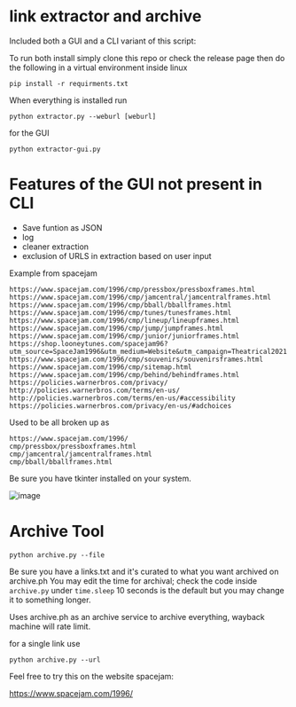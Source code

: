 # link extractor and archive

Included both a GUI and a CLI variant of this script:

To run both install simply clone this repo or check the release page then do the following in a virtual environment inside linux


    pip install -r requirments.txt


When everything is installed run


    python extractor.py --weburl [weburl]


for the GUI

    python extractor-gui.py


# Features of the GUI not present in CLI

* Save funtion as JSON
* log
* cleaner extraction
* exclusion of URLS in extraction based on user input

Example from spacejam

    https://www.spacejam.com/1996/cmp/pressbox/pressboxframes.html
    https://www.spacejam.com/1996/cmp/jamcentral/jamcentralframes.html
    https://www.spacejam.com/1996/cmp/bball/bballframes.html
    https://www.spacejam.com/1996/cmp/tunes/tunesframes.html
    https://www.spacejam.com/1996/cmp/lineup/lineupframes.html
    https://www.spacejam.com/1996/cmp/jump/jumpframes.html
    https://www.spacejam.com/1996/cmp/junior/juniorframes.html
    https://shop.looneytunes.com/spacejam96?utm_source=SpaceJam1996&utm_medium=Website&utm_campaign=Theatrical2021
    https://www.spacejam.com/1996/cmp/souvenirs/souvenirsframes.html
    https://www.spacejam.com/1996/cmp/sitemap.html
    https://www.spacejam.com/1996/cmp/behind/behindframes.html
    https://policies.warnerbros.com/privacy/
    http://policies.warnerbros.com/terms/en-us/
    http://policies.warnerbros.com/terms/en-us/#accessibility
    https://policies.warnerbros.com/privacy/en-us/#adchoices

Used to be all broken up as

    https://www.spacejam.com/1996/
    cmp/pressbox/pressboxframes.html
    cmp/jamcentral/jamcentralframes.html
    cmp/bball/bballframes.html

Be sure you have tkinter installed on your system.

![image](https://github.com/user-attachments/assets/e49f5d1d-247a-4310-b315-d24f36fb92d1)


# Archive Tool


    python archive.py --file

Be sure you have a links.txt and it's curated to what you want archived on archive.ph
You may edit the time for archival; check the code inside `archive.py` under `time.sleep` 10 seconds is the default but you may change it to something longer.

Uses archive.ph as an archive service to archive everything, wayback machine will rate limit.

for a single link use

    python archive.py --url

Feel free to try this on the website spacejam:

https://www.spacejam.com/1996/
